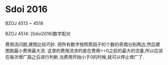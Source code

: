 # Sdoi 2016

BZOJ 4513 ~ 4518

BZOJ 4514: [Sdoi2016]数字配对

费用流问题,建图比较巧妙.
把所有数字按照质因子的个数的奇偶分到两边,然后建图跑最小费用最大流.
这里的费用流求的是在费用>=0之前的最大的流量,所以应该在每次增广路之后进行判断,当费用开始小于0的时候,就可以停止增广了.

